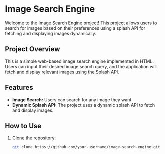 # Image Search Engine

Welcome to the Image Search Engine project! This project allows users to search for images based on their preferences using a splash API for fetching and displaying images dynamically.

## Project Overview

This is a simple web-based image search engine implemented in HTML. Users can input their desired image search query, and the application will fetch and display relevant images using the Splash API.

## Features

- **Image Search:** Users can search for any image they want.
- **Dynamic Splash API:** The project uses a dynamic splash API to fetch and display images.

## How to Use

1. Clone the repository:

   ```bash
   git clone https://github.com/your-username/image-search-engine.git
